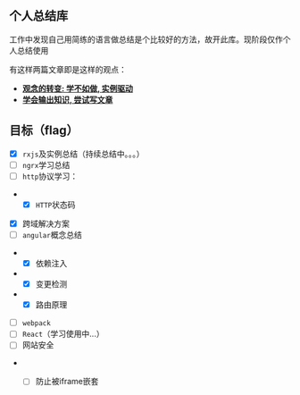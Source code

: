 ## 个人总结库

工作中发现自己用简练的语言做总结是个比较好的方法，故开此库。现阶段仅作个人总结使用

有这样两篇文章即是这样的观点：

* **[观念的转变: 学不如做, 实例驱动](https://github.com/niudai/How-to-be-a-good-programmer/blob/master/doc/abilities/ability_task_driven.md)**
* **[学会输出知识, 尝试写文章](https://github.com/niudai/How-to-be-a-good-programmer/blob/master/doc/abilities/ability_articles.md)**

## 目标（flag）

- [x] `rxjs`及实例总结（持续总结中。。。）
- [ ] `ngrx`学习总结
- [ ] `http`协议学习：
- - [x] `HTTP`状态码
- [x] 跨域解决方案
- [ ] `angular`概念总结
- - [x] 依赖注入
- - [x] 变更检测
- - [x] 路由原理
- [ ] `webpack`
- [ ] `React`（学习使用中...）
- [ ] 网站安全
- - [ ] 防止被iframe嵌套

